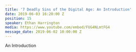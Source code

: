 ```yaml
---
title: '7 Deadly Sins of the Digital Age: An Introduction'
date: 2019-06-03 16:20:00 Z
position: 15
speaker: Ethan Harrington
media: https://www.youtube.com/embed/FUG4NLmtFG4
message_date: 2019-06-02 10:00:00 Z
---
```


An Introduction
